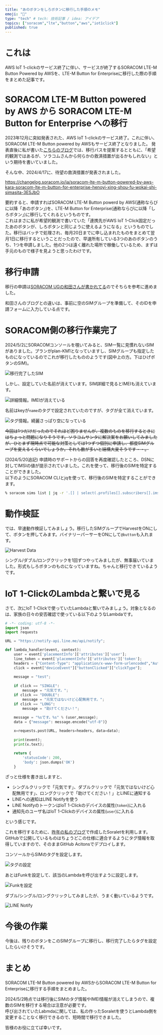 ```yaml
---
title: "あのボタンをしろボタンに移行した手順のメモ"
emoji: "💱"
type: "tech" # tech: 技術記事 / idea: アイデア
topics: ["soracom","lte","button","aws","iot1click"]
published: true
---
```

# これは

AWS IoT 1-clickのサービス終了に伴い、サービスが終了するSORACOM LTE-M Button Powered by AWSを、LTE-M Button for Enterpriseに移行した際の手順をまとめた記事です。

# SORACOM LTE-M Button powered by AWS から SORACOM LTE-M Button for Enterprise への移行

2023年12月に突如発表された、AWS IoT 1-clickのサービス終了。これに伴い、SORACOM LTE-M Button powered by AWSもサービス終了となりました。 
発表直後に私が書いた[こちらのブログ](https://zenn.dev/showm001/articles/2023-12-22-01)では、移行パスを提案するとともに、「希望的観測ではあるが、ソラコムさんから何らかの救済措置が出るかもしれない」という期待を書いていました。

そんな中、2024/4/17に、待望の救済措置が発表されました。

https://changelog.soracom.io/ja/soracom-lte-m-button-powered-by-aws-kara-soracom-lte-m-button-for-enterprise-henoyi-xing-shou-fu-wokai-shi-simasita-3ESJbO

要約すると、申請すればSORACOM LTE-M Button powerd by AWS(通称ならびに以降「あのボタン」)を、LTE-M Button for Enterprise(通称ならびに以降「しろボタン」)に移行してくれるというものです。  
これはまさに私が希望的観測で書いていた「連携先がAWS IoT 1-Click固定だったあのボタンが、しろボタンと同じように使えるようになる」というものでした。移行はバッチで処理され、毎月20日までに申し込まれたものをまとめて翌月1日に移行するということだったので、早速所有している3つのあのボタンのうち、1つを申請しました。他の2つは遠く離れた場所で稼働しているため、まずは手元のもので様子を見ようと思ったわけです。

# 移行申請

移行の申請は[SORACOM UGの和田さんが書かれてる](https://qiita.com/keni_w/items/c48191d20d094f77d1ad)のでそちらを参考に進めました。

和田さんのブログとの違いは、事前に空のSIMグループを準備して、そのIDを申請フォームに入力している点です。

# SORACOM側の移行作業完了

2024/5/2にSORACOMコンソールを覗いてみると、SIM一覧に見慣れないSIMがありました。プランがplan-KM1となっていますし、SIMグループも指定したものになっているのでこれが移行したもののようです(図中上の方。下はひげボタンのSIM)。

![移行完了したSIM](https://storage.googleapis.com/zenn-user-upload/59ff7f530de2-20240502.png)

しかし、設定していた名前が消えています。SIM詳細で見るとIMEIも消えています。

![詳細情報。IMEIが消えている](https://storage.googleapis.com/zenn-user-upload/12a0d239d6d7-20240502.png)

名前はkeyが`name`のタグで設定されていたのですが、タグが全て消えています。

![タグ情報。綺麗さっぱり空になっている](https://storage.googleapis.com/zenn-user-upload/93decf82f2ee-20240502.png)

~~今回は1つだけだったのでそれほど困りませんが、複数のものを移行するときにはちょっと問題になりそうです。ソラコムサンタに解決案をお願いしてみましたが、ひとまず現時点で可能な対策としては1つずつ個別に申請し、都度SIMグループを変えるくらいでしょうか。それも数が多いと結構大変そうです・・。~~

(2024/5/20追記)
申請時のサポートからの回答を再度確認したところ、DSNに対してIMSIの値が提示されていました。これを使って、移行後のSIMを特定することができました。  
以下のようにSORACOM CLIとjqを使って、移行後のSIMを特定することができます。

```bash
% soracom sims list | jq -r '.[] | select(.profiles[].subscribers[].imsi == "移行後のIMSI") | .simId'
```

# 動作検証

では、早速動作検証してみましょう。移行したSIMグループでHarvestをONにして、ボタンを押してみます。バイナリーパーサーをONにして`@button`も入れます。

![Harvest Data](https://storage.googleapis.com/zenn-user-upload/c812ffbec2c2-20240502.png)

シングル/ダブル/ロングクリックを1回ずつやってみましたが、無事届いていました。形式もしろボタンのものになっていますね。ちゃんと移行できているようです。

# IoT 1-ClickのLambdaと繋いで見る

さて、次にIoT 1-Clickで使っていたLambdaと繋いでみましょう。対象となるのは、家族の日々の安否確認で使っている以下のようなLambdaです。

```python
# -*- coding: utf-8 -*-
import json
import requests

URL = "https://notify-api.line.me/api/notify";

def lambda_handler(event, context):
    user = event['placementInfo']['attributes']['user'];
    line_token = event['placementInfo']['attributes']['token'];
    headers = {"Content-Type": "application/x-www-form-urlencoded","Authorization": "Bearer %s" % line_token};
    click = event["deviceEvent"]["buttonClicked"]["clickType"];
    
    message = "test";
    
    if click == "SINGLE":
        message = "元気です。";
    if click == "DOUBLE":
        message = "元気ではないけど心配無用です。";
    if click == "LONG":
        message = "助けてください！";
    
    message = "%sです。%s" % (user,message);
    data = {"message": message.encode("utf-8")}

    x=requests.post(URL, headers=headers, data=data);
    
    print(event);
    print(x.text);
    
    return {
        'statusCode': 200,
        'body': json.dumps('OK')
    }
```

ざっと仕様を書き出しますと、

- シングルクリックで「元気です」、ダブルクリックで「元気ではないけど心配無用です」、ロングクリックで「助けてください！」とLINEに通知する
- LINEへの通知はLINE Notifyを使う
- LINE NotifyのトークンはIoT 1-Clickのデバイスの属性(`token`)に入れる
- 通知先のユーザ名はIoT 1-Clickのデバイスの属性(`user`)に入れる

という感じです。

これを移行するために、[昨年の私のブログ](https://zenn.dev/showm001/articles/2023-12-22-01)で作成したSoraletを利用します。GitHubで公開しているものはちょうどこの仕様に適合するようにタグ情報を取得していますので、そのままGitHub Acitonsでデプロイします。

コンソールからSIMのタグを設定します。

![タグの設定](https://storage.googleapis.com/zenn-user-upload/1fdd5399aded-20240502.png)

あとはFunkを設定して、該当のLambdaを呼び出すように設定します。

![Funkを設定](https://storage.googleapis.com/zenn-user-upload/52eef549dde0-20240502.png)

ダブル/シングル/ロングクリックしてみましたが、うまく動いているようです。

![LINE Notify](https://storage.googleapis.com/zenn-user-upload/6b8918782d49-20240502.png)

# 今後の作業

今後は、残りのボタンをこのSIMグループに移行し、移行完了したらタグを設定したらいけそうです。

# まとめ

SORACOM LTE-M Button powered by AWSからSORACOM LTE-M Button for Enterpriseに移行する手順をまとめました。

2024/5/2時点では移行後にSIMのタグ情報やIMEI情報が消えてしまうので、複数のSIMを移行する場合は注意が必要です。  
呼び出されていたLabmdaに関しては、私の作ったSoraletを使うとLambda側を変更することなく移行できるので、短時間で移行できました。

皆様のお役に立てば幸いです。
